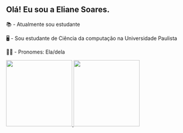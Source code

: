 ## Olá! Eu sou a Eliane Soares.

<p>📚 - Atualmente sou estudante</p>
<p>🖥 - Sou estudante de Ciência da computação na Universidade Paulista</p>
<p>👩🏼 - Pronomes: Ela/dela</p>
<div>
  <a href="https://[github.com/Eliane-Soares](https://github.com/Eliane-science)">
  <img height="180cm" src="https://github-readme-stats.vercel.app/api?username-[Eliane-Soares](https://github.com/Eliane-science)&show_icons-true&theme-dark&include_all_commits-true&count_private-true"/>
  <img height="180cm" src="https://github-readme-stats.vercel.app/api/top-langs/?username-Eliane-Soares&layout-compact&langs_count-168theme-dark"/>
</div>
